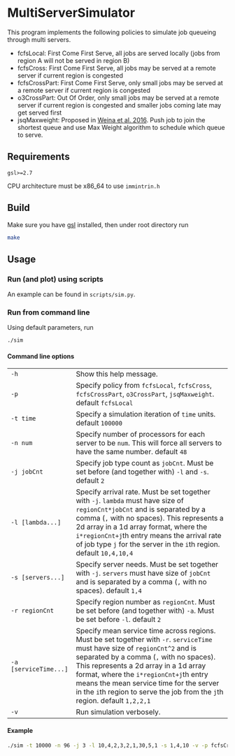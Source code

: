 # MultiServerSimulator

This program implements the following policies to simulate job queueing through multi servers.

- fcfsLocal: First Come First Serve, all jobs are served locally (jobs from region A will not be served in region B)
- fcfsCross: First Come First Serve, all jobs may be served at a remote server if current region is congested
- fcfsCrossPart: First Come First Serve, only small jobs may be served at a remote server if current region is congested
- o3CrossPart: Out Of Order, only small jobs may be served at a remote server if current region is congested and smaller jobs coming late may get served first
- jsqMaxweight: Proposed in [Weina et al. 2016](https://ieeexplore.ieee.org/document/6566957). Push job to join the shortest queue and use Max Weight algorithm to schedule which queue to serve.

## Requirements

`gsl>=2.7`

CPU architecture must be x86\_64 to use `immintrin.h`

## Build

Make sure you have [gsl](https://www.gnu.org/software/gsl/) installed, then under root directory run 
```bash
make
```

## Usage

### Run (and plot) using scripts

  An example can be found in `scripts/sim.py`.

### Run from command line

  Using default parameters, run 
  ```bash
  ./sim
  ```

#### Command line options

<table>
  <tr>
    <td><code>-h</code></td>
    <td>Show this help message.</td>
  </tr>
  <tr>
  <tr>
    <td><code>-p</code></td>
    <td>Specify policy from <code>fcfsLocal</code>, <code>fcfsCross</code>, <code>fcfsCrossPart</code>, <code>o3CrossPart</code>, <code>jsqMaxweight</code>. default <code>fcfsLocal</code></td>
  </tr>
    <td><code>-t time</code></td>
    <td>Specify a simulation iteration of <code>time</code> units. default <code>100000</code></td>
  </tr>
  <tr>
    <td><code>-n num</code></td>
    <td>Specify number of processors for each server to be <code>num</code>. This will force all servers to have the same number. default <code>48</code></td>
  </tr>
  <tr>
    <td><code>-j jobCnt</code></td>
    <td>Specify job type count as <code>jobCnt</code>. Must be set before (and together with) <code>-l</code> and <code>-s</code>. default <code>2</code></td>
  </tr>
  <tr>
    <td><code>-l [lambda...]</code></td>
    <td>Specify arrival rate. Must be set together with <code>-j</code>. <code>lambda</code> must have size of <code>regionCnt*jobCnt</code> and is separated by a comma (<code>,</code> with no spaces). This represents a 2d array in a 1d array format, where the <code>i*regionCnt+j</code>th entry means the arrival rate of job type <code>j</code> for the server in the <code>i</code>th region. default <code>10,4,10,4</code></td>
  </tr>
  <tr>
    <td><code>-s [servers...]</code></td>
    <td>Specify server needs. Must be set together with <code>-j</code>. <code>servers</code> must have size of <code>jobCnt</code> and is separated by a comma (<code>,</code> with no spaces). default <code>1,4</code></td>
  </tr>
  <tr>
    <td><code>-r regionCnt</code></td>
    <td>Specify region number as <code>regionCnt</code>. Must be set before (and together with) <code>-a</code>. Must be set before <code>-l</code>. default <code>2</code></td>
  </tr>
  <tr>
    <td><code>-a [serviceTime...]</code></td>
    <td>Specify mean service time across regions. Must be set together with <code>-r</code>. <code>serviceTime</code> must have size of <code>regionCnt^2</code> and is separated by a comma (<code>,</code> with no spaces). This represents a 2d array in a 1d array format, where the <code>i*regionCnt+j</code>th entry means the mean service time for the server in the <code>i</code>th region to serve the job from the <code>j</code>th region. default <code>1,2,2,1</code></td>
  </tr>
  <tr>
    <td><code>-v</code></td>
    <td>Run simulation verbosely.</td>
  </tr>
<table>

#### Example
```bash
./sim -t 10000 -n 96 -j 3 -l 10,4,2,3,2,1,30,5,1 -s 1,4,10 -v -p fcfsCross -r 3 -a 1,2,3,2,1,4,3,4,1
```
